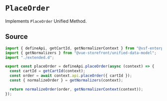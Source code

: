 # `PlaceOrder`
Implements `PlaceOrder` Unified Method.
        
## Source

```ts
import { defineApi, getCartId, getNormalizerContext } from "@vsf-enterprise/unified-api-sapcc";
import { getNormalizers } from "@vue-storefront/unified-data-model";
import "./extended.d";

export const placeOrder = defineApi.placeOrder(async (context) => {
  const cartId = getCartId(context);
  const order = await context.api.placeOrder({ cartId });
  const { normalizeOrder } = getNormalizers(context);

  return normalizeOrder(order, getNormalizerContext(context));
});

```
